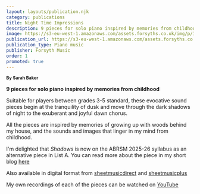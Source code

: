 ```yaml
---
layout: layouts/publication.njk
category: publications
title: Night Time Impressions
description: 9 pieces for solo piano inspired by memories from childhood
image: https://s3-eu-west-1.amazonaws.com/assets.forsyths.co.uk/img/p/148404-276588-thickbox.jpg
publication_url: https://s3-eu-west-1.amazonaws.com/assets.forsyths.co.uk/img/p/148404-276588-thickbox.jpg
publication_type: Piano music
publisher: Forsyth Music
order: 1
promoted: true
---
```


<small>**By Sarah Baker**</small>

**9 pieces for solo piano inspired by memories from childhood**

Suitable for players between grades 3-5 standard, these evocative sound pieces begin at the tranquility of dusk and move through the dark shadows of night to the exuberant and joyful dawn chorus.

All the pieces are inspired by memories of growing up with woods behind my house, and the sounds and images that linger in my mind from childhood. 

I'm delighted that *Shadows* is now on the ABRSM 2025-26 syllabus as an alternative piece in List A. You can read more about the piece in my short blog [here](https://medium.com/@bakertunes/shadows-20dcfb3566b9)

Also available in digital format from [sheetmusicdirect](https://www.sheetmusicdirect.com/en-US/se/ID_No/1337179/Product.aspx) and [sheetmusicplus](https://www.sheetmusicplus.com/title/night-time-impressions-digital-sheet-music/22518242) 


My own recordings of each of the pieces can be watched on [YouTube](https://www.youtube.com/watch?v=ToZbqYkeDJA&list=PLQ1kAgbWArKxYoyrBO-TN0s8u9JCI8Zt_)